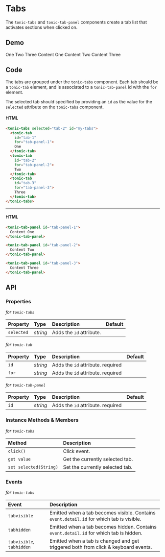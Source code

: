 # Tabs
The `tonic-tabs` and `tonic-tab-panel` components create a tab list that activates sections when clicked on.

## Demo

<div class="example">
  <tonic-tabs selected="tab-2" id="tabs-a">
    <tonic-tab
      id="tab-1"
      for="tab-panel-1">One</tonic-tab>
    <tonic-tab
      id="tab-2"
      for="tab-panel-2">Two</tonic-tab>
    <tonic-tab
      id="tab-3"
      for="tab-panel-3">Three</tonic-tab>
  </tonic-tabs>
  <tonic-tab-panel id="tab-panel-1">
    Content One
  </tonic-tab-panel>
  <tonic-tab-panel id="tab-panel-2">
    Content Two
  </tonic-tab-panel>
  <tonic-tab-panel id="tab-panel-3">
    Content Three
  </tonic-tab-panel>
</div>

## Code

The tabs are grouped under the `tonic-tabs` component. Each tab should be a
`tonic-tab` element, and is associated to a `tonic-tab-panel` id with the
`for` element.

The selected tab should specified by providing an `id` as the value
for the `selected` attribute on the `tonic-tabs` component.

#### HTML
```html
<tonic-tabs selected="tab-2" id="my-tabs">
  <tonic-tab
    id="tab-1"
    for="tab-panel-1">
    One
  </tonic-tab>
  <tonic-tab
    id="tab-2"
    for="tab-panel-2">
    Two
  </tonic-tab>
  <tonic-tab
    id="tab-3"
    for="tab-panel-3">
    Three
  </tonic-tab>
</tonic-tabs>
```

---

#### HTML

```html
<tonic-tab-panel id="tab-panel-1">
  Content One
</tonic-tab-panel>

<tonic-tab-panel id="tab-panel-2">
  Content Two
</tonic-tab-panel>

<tonic-tab-panel id="tab-panel-3">
  Content Three
</tonic-tab-panel>
```

## API

### Properties

*for `tonic-tabs`*

| Property | Type | Description | Default |
| :--- | :--- | :--- | :--- |
| `selected` | *string* | Adds the `id` attribute. | |

*for `tonic-tab`*

| Property | Type | Description | Default |
| :--- | :--- | :--- | :--- |
| `id` | *string* | Adds the `id` attribute. <span class="req">required</span> | |
| `for` | *string* | Adds the `id` attribute. <span class="req">required</span> | |

*for `tonic-tab-panel`*

| Property | Type | Description | Default |
| :--- | :--- | :--- | :--- |
| `id` | *string* | Adds the `id` attribute. <span class="req">required</span> | |

### Instance Methods & Members

*for `tonic-tabs`*

| Method | Description |
| :--- | :--- |
| `click()` | Click event. |
| `get value` | Get the currently selected tab. |
| `set selected(String)` | Set the currently selected tab. |

### Events

*for `tonic-tabs`*

| Event | Description |
| :--- | :--- |
| `tabvisible` | Emitted when a tab becomes visible. Contains `event.detail.id` for which tab is visible. |
| `tabhidden` | Emitted when a tab becomes hidden. Contains `event.detail.id` for which tab is hidden. |
| `tabvisible`, `tabhidden` | Emitted when a tab is changed and get triggered both from click & keyboard events. |

